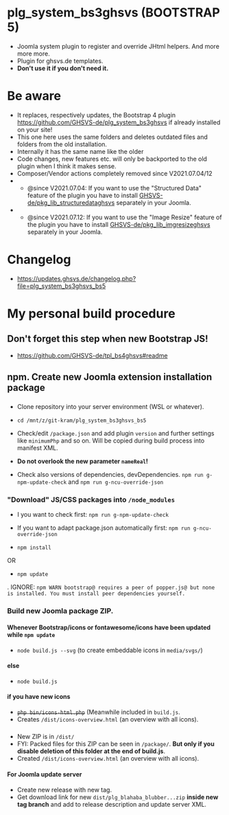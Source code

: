 # plg_system_bs3ghsvs (BOOTSTRAP 5)
- Joomla system plugin to register and override JHtml helpers. And more more more.
- Plugin for ghsvs.de templates.
- **Don't use it if you don't need it.**

# Be aware
- It replaces, respectively updates, the Bootstrap 4 plugin https://github.com/GHSVS-de/plg_system_bs3ghsvs if already installed on your site!
- This one here uses the same folders and deletes outdated files and folders from the old installation.
- Internally it has the same name like the older
- Code changes, new features etc. will only be backported to the old plugin when I think it makes sense.
- Composer/Vendor actions completely removed since V2021.07.04/12
- - @since V2021.07.04: If you want to use the "Structured Data" feature of the plugin you have to install [GHSVS-de/pkg_lib_structuredataghsvs](https://github.com/GHSVS-de/pkg_lib_structuredataghsvs/releases) separately in your Joomla.
- - @since V2021.07.12: If you want to use the "Image Resize" feature of the plugin you have to install [GHSVS-de/pkg_lib_imgresizeghsvs](https://github.com/GHSVS-de/pkg_lib_imgresizeghsvs/releases) separately in your Joomla.

# Changelog
- https://updates.ghsvs.de/changelog.php?file=plg_system_bs3ghsvs_bs5

# My personal build procedure

## Don't forget this step when new Bootstrap JS!
- https://github.com/GHSVS-de/tpl_bs4ghsvs#readme

## npm. Create new Joomla extension installation package

###
- Clone repository into your server environment (WSL or whatever).

- `cd /mnt/z/git-kram/plg_system_bs3ghsvs_bs5`

- Check/edit `/package.json` and add plugin `version` and further settings like `minimumPhp` and so on. Will be copied during build process into manifest XML.
- **Do not overlook the new parameter `nameReal`!**
- Check also versions of dependencies, devDependencies. `npm run g-npm-update-check` and `npm run g-ncu-override-json`

### "Download" JS/CSS packages into `/node_modules`

- I you want to check first: `npm run g-npm-update-check`
- If you want to adapt package.json automatically first: `npm run g-ncu-override-json`

- `npm install`

OR

- `npm update`

. IGNORE: `npm WARN bootstrap@ requires a peer of popper.js@ but none is installed. You must install peer dependencies yourself.`

### Build new Joomla package ZIP.

#### Whenever Bootstrap/icons or fontawesome/icons have been updated while `npm update`
- `node build.js --svg` (to create embeddable icons in `media/svgs/`)

#### else
- `node build.js`

#### if you have new icons

- <strike>`php bin/icons-html.php`</strike> (Meanwhile included in `build.js`.
- Creates `/dist/icons-overview.html` (an overview with all icons).

#####
- New ZIP is in `/dist/`
- FYI: Packed files for this ZIP can be seen in `/package/`. **But only if you disable deletion of this folder at the end of build.js**.
- Created `/dist/icons-overview.html` (an overview with all icons).

#### For Joomla update server
- Create new release with new tag.
- Get download link for new `dist/plg_blahaba_blubber...zip` **inside new tag branch** and add to release description and update server XML.
